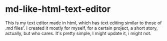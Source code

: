 # md-like-html-text-editor
This is my text editor made in html, which has text editing similar to those of .md files'. I created it mostly for myself, for a certain project, a short story, actually, but who cares. It's pretty simple, I might update it, i might not. 
